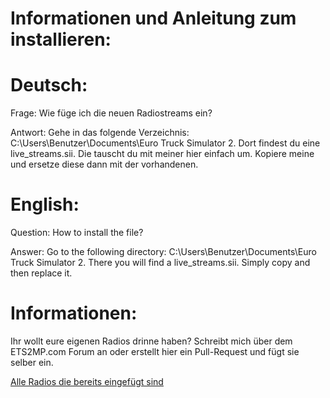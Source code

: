 Informationen und Anleitung zum installieren:
=============


Deutsch:
==============

Frage: Wie füge ich die neuen Radiostreams ein?

Antwort: Gehe in das folgende Verzeichnis: C:\Users\Benutzer\Documents\Euro Truck Simulator 2.
Dort findest du eine live_streams.sii. Die tauscht du mit meiner hier einfach um. Kopiere meine und ersetze diese dann mit der vorhandenen.



English:
=====

Question: How to install the file?

Answer: Go to the following directory: C:\Users\Benutzer\Documents\Euro Truck Simulator 2.
There you will find a live_streams.sii. Simply copy and then replace it.



Informationen:
=====

Ihr wollt eure eigenen Radios drinne haben? Schreibt mich über dem ETS2MP.com Forum an oder erstellt hier ein Pull-Request und fügt sie selber ein.

[Alle Radios die bereits eingefügt sind](https://github.com/LaxZ/Radiostreams-ETS2/blob/master/AlleRadios.txt)
